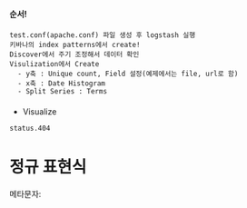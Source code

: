 #### 순서!
```
test.conf(apache.conf) 파일 생성 후 logstash 실행  
키바나의 index patterns에서 create!  
Discover에서 주기 조정해서 데이터 확인  
Visulization에서 Create 
  - y축 : Unique count, Field 설정(예제에서는 file, url로 함)
  - x축 : Date Histogram  
  - Split Series : Terms
```

####
- Visualize  


```
status.404
```

# 정규 표현식  
메타문자: 
